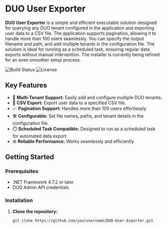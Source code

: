 # DUO User Exporter 

**DUO User Exporter** is a simple and efficient executable solution designed for querying any DUO tenant configured in the application and exporting user data to a CSV file. The application supports pagination, allowing it to handle more than 100 users seamlessly. You can specify the output filename and path, and add multiple tenants in the configuration file. The solution is ideal for running as a scheduled task, ensuring regular data exports without manual intervention. The installer is currently being refined for an even smoother setup process.

![Build Status](https://img.shields.io/badge/build-passing-brightgreen)
![License](https://img.shields.io/badge/license-MIT-blue)

## Key Features

- 🔄 **Multi-Tenant Support:** Easily add and configure multiple DUO tenants.
- 📁 **CSV Export:** Export user data to a specified CSV file.
- 📈 **Pagination Support:** Handles more than 100 users effortlessly.
- 🛠️ **Configurable:** Set file names, paths, and tenant details in the configuration file.
- ⏱️ **Scheduled Task Compatible:** Designed to run as a scheduled task for automated data export.
- ⚙️ **Reliable Performance:** Works seamlessly and efficiently.

## Getting Started

### Prerequisites

- .NET Framework 4.7.2 or later
- DUO Admin API credentials

### Installation

1. **Clone the repository:**
   ```sh
   git clone https://github.com/yourusername/DUO-User-Exporter.git
